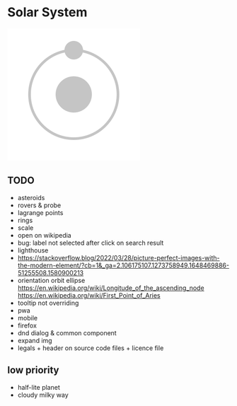 # Solar System

![logo](/src/assets/logo.svg?raw=true)

## TODO

- asteroids
- rovers & probe
- lagrange points
- rings
- scale
- open on wikipedia
- bug: label not selected after click on search result
- lighthouse
- https://stackoverflow.blog/2022/03/28/picture-perfect-images-with-the-modern-element/?cb=1&_ga=2.106175107.1273758949.1648469886-51255508.1580900213
- orientation orbit ellipse https://en.wikipedia.org/wiki/Longitude_of_the_ascending_node https://en.wikipedia.org/wiki/First_Point_of_Aries
- tooltip not overriding
- pwa
- mobile
- firefox
- dnd dialog & common component
- expand img
- legals + header on source code files + licence file

## low priority
- half-lite planet
- cloudy milky way
